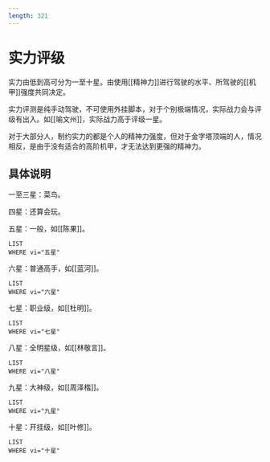 ```yaml
---
length: 321
---
```


# 实力评级

实力由低到高可分为一至十星。由使用[[精神力]]进行驾驶的水平、所驾驶的[[机甲]]强度共同决定。

实力评测是纯手动驾驶，不可使用外挂脚本，对于个别极端情况，实际战力会与评级有出入。如[[喻文州]]，实际战力高于评级一星。

对于大部分人，制约实力的都是个人的精神力强度，但对于金字塔顶端的人，情况相反，是由于没有适合的高阶机甲，才无法达到更强的精神力。

## 具体说明

一至三星：菜鸟。

四星：还算会玩。

五星：一般，如[[陈果]]。

```dataview
LIST
WHERE vi="五星"
```

六星：普通高手，如[[蓝河]]。

```dataview
LIST
WHERE vi="六星"
```

七星：职业级，如[[杜明]]。

```dataview
LIST
WHERE vi="七星"
```

八星：全明星级，如[[林敬言]]。

```dataview
LIST
WHERE vi="八星"
```

九星：大神级，如[[周泽楷]]。

```dataview
LIST
WHERE vi="九星"
```

十星：开挂级，如[[叶修]]。

```dataview
LIST
WHERE vi="十星"
```
